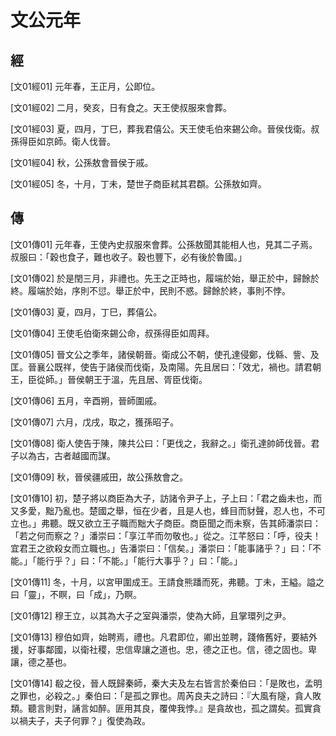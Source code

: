 # 文公元年

## 經 <a name="06Wen01Jing"></a>

<a name="06Wen01Jing01">[文01經01]</a> 元年春，王正月，公即位。

<a name="06Wen01Jing02">[文01經02]</a> 二月，癸亥，日有食之。天王使叔服來會葬。

<a name="06Wen01Jing03">[文01經03]</a> 夏，四月，丁巳，葬我君僖公。天王使毛伯來錫公命。晉侯伐衛。叔孫得臣如京師。衛人伐晉。

<a name="06Wen01Jing04">[文01經04]</a> 秋，公孫敖會晉侯于戚。

<a name="06Wen01Jing05">[文01經05]</a> 冬，十月，丁未，楚世子商臣弒其君頵。公孫敖如齊。

## 傳 <a name="06Wen01Zhuan"></a>

<a name="06Wen01Zhuan01">[文01傳01]</a> 元年春，王使內史叔服來會葬。公孫敖聞其能相人也，見其二子焉。叔服曰：「穀也食子，難也收子。穀也豐下，必有後於魯國。」

<a name="06Wen01Zhuan02">[文01傳02]</a> 於是閏三月，非禮也。先王之正時也，履端於始，舉正於中，歸餘於終。履端於始，序則不愆。舉正於中，民則不惑。歸餘於終，事則不悖。

<a name="06Wen01Zhuan03">[文01傳03]</a> 夏，四月，丁巳，葬僖公。

<a name="06Wen01Zhuan04">[文01傳04]</a> 王使毛伯衛來錫公命，叔孫得臣如周拜。

<a name="06Wen01Zhuan05">[文01傳05]</a> 晉文公之季年，諸侯朝晉。衛成公不朝，使孔達侵鄭，伐緜、訾、及匡。晉襄公既祥，使告于諸侯而伐衛，及南陽。先且居曰：「效尤，禍也。請君朝王，臣從師。」晉侯朝王于溫，先且居、胥臣伐衛。

<a name="06Wen01Zhuan06">[文01傳06]</a> 五月，辛酉朔，晉師圍戚。

<a name="06Wen01Zhuan07">[文01傳07]</a> 六月，戊戌，取之，獲孫昭子。

<a name="06Wen01Zhuan08">[文01傳08]</a> 衛人使告于陳，陳共公曰：「更伐之，我辭之。」衛孔達帥師伐晉。君子以為古，古者越國而謀。

<a name="06Wen01Zhuan09">[文01傳09]</a> 秋，晉侯疆戚田，故公孫敖會之。

<a name="06Wen01Zhuan10">[文01傳10]</a> 初，楚子將以商臣為大子，訪諸令尹子上，子上曰：「君之齒未也，而又多愛，黜乃亂也。楚國之舉，恒在少者，且是人也，蜂目而豺聲，忍人也，不可立也。」弗聽。既又欲立王子職而黜大子商臣。商臣聞之而未察，告其師潘崇曰：「若之何而察之？」潘崇曰：「享江芊而勿敬也。」從之。江芊怒曰：「呼，役夫！宜君王之欲殺女而立職也。」告潘崇曰：「信矣。」潘崇曰：「能事諸乎？」曰：「不能。」「能行乎？」曰：「不能。」「能行大事乎？」曰：「能。」

<a name="06Wen01Zhuan11">[文01傳11]</a> 冬，十月，以宮甲圍成王。王請食熊蹯而死，弗聽。丁未，王縊。謚之曰「靈」，不瞑，曰「成」，乃瞑。

<a name="06Wen01Zhuan12">[文01傳12]</a> 穆王立，以其為大子之室與潘崇，使為大師，且掌環列之尹。

<a name="06Wen01Zhuan13">[文01傳13]</a> 穆伯如齊，始聘焉，禮也。凡君即位，卿出並聘，踐脩舊好，要結外援，好事鄰國，以衛社稷，忠信卑讓之道也。忠，德之正也。信，德之固也。卑讓，德之基也。

<a name="06Wen01Zhuan14">[文01傳14]</a> 殽之役，晉人既歸秦師，秦大夫及左右皆言於秦伯曰：「是敗也，孟明之罪也，必殺之。」秦伯曰：「是孤之罪也。周芮良夫之詩曰：『大風有隧，貪人敗類。聽言則對，誦言如醉。匪用其良，覆俾我悖。』是貪故也，孤之謂矣。孤實貪以禍夫子，夫子何罪？」復使為政。

